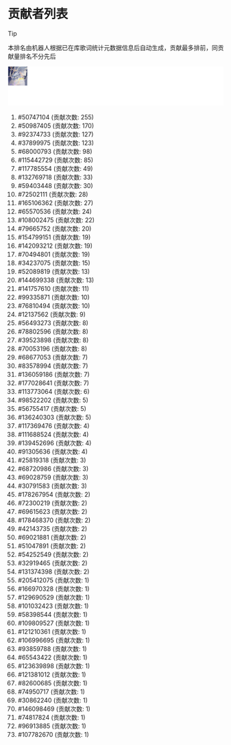 # 贡献者列表

> [!TIP]
> 本排名由机器人根据已在库歌词统计元数据信息后自动生成，贡献最多排前，同贡献量排名不分先后

![贡献者头像画廊](./CONTRIBUTORS.svg)

1. #50747104 (贡献次数: 255)
2. #50987405 (贡献次数: 170)
3. #92374733 (贡献次数: 127)
4. #37899975 (贡献次数: 123)
5. #68000793 (贡献次数: 98)
6. #115442729 (贡献次数: 85)
7. #117785554 (贡献次数: 49)
8. #132769718 (贡献次数: 33)
9. #59403448 (贡献次数: 30)
10. #72502111 (贡献次数: 28)
11. #165106362 (贡献次数: 27)
12. #65570536 (贡献次数: 24)
13. #108002475 (贡献次数: 22)
14. #79665752 (贡献次数: 20)
15. #154799151 (贡献次数: 19)
16. #142093212 (贡献次数: 19)
17. #70494801 (贡献次数: 19)
18. #34237075 (贡献次数: 15)
19. #52089819 (贡献次数: 13)
20. #144699338 (贡献次数: 13)
21. #141757610 (贡献次数: 11)
22. #99335871 (贡献次数: 10)
23. #76810494 (贡献次数: 10)
24. #12137562 (贡献次数: 9)
25. #56493273 (贡献次数: 8)
26. #78802596 (贡献次数: 8)
27. #39523898 (贡献次数: 8)
28. #70053196 (贡献次数: 8)
29. #68677053 (贡献次数: 7)
30. #83578994 (贡献次数: 7)
31. #136059186 (贡献次数: 7)
32. #177028641 (贡献次数: 7)
33. #113773064 (贡献次数: 6)
34. #98522202 (贡献次数: 5)
35. #56755417 (贡献次数: 5)
36. #136240303 (贡献次数: 5)
37. #117369476 (贡献次数: 4)
38. #111688524 (贡献次数: 4)
39. #139452696 (贡献次数: 4)
40. #91305636 (贡献次数: 4)
41. #25819318 (贡献次数: 3)
42. #68720986 (贡献次数: 3)
43. #69028759 (贡献次数: 3)
44. #30791583 (贡献次数: 3)
45. #178267954 (贡献次数: 2)
46. #72300219 (贡献次数: 2)
47. #69615623 (贡献次数: 2)
48. #178468370 (贡献次数: 2)
49. #42143735 (贡献次数: 2)
50. #69021881 (贡献次数: 2)
51. #51047891 (贡献次数: 2)
52. #54252549 (贡献次数: 2)
53. #32919465 (贡献次数: 2)
54. #131374398 (贡献次数: 2)
55. #205412075 (贡献次数: 1)
56. #166970328 (贡献次数: 1)
57. #129690529 (贡献次数: 1)
58. #101032423 (贡献次数: 1)
59. #58398544 (贡献次数: 1)
60. #109809527 (贡献次数: 1)
61. #121210361 (贡献次数: 1)
62. #106996695 (贡献次数: 1)
63. #93859788 (贡献次数: 1)
64. #65543422 (贡献次数: 1)
65. #123639898 (贡献次数: 1)
66. #121381012 (贡献次数: 1)
67. #82600685 (贡献次数: 1)
68. #74950717 (贡献次数: 1)
69. #30862240 (贡献次数: 1)
70. #146098469 (贡献次数: 1)
71. #74817824 (贡献次数: 1)
72. #96913885 (贡献次数: 1)
73. #107782670 (贡献次数: 1)
